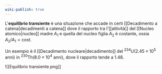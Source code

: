 ```yaml
---
wiki-publish: true
---
```

L'**equilibrio transiente** è una situazione che accade in certi [[Decadimento a catena|decadimenti a catena]] dove il rapporto tra l'[[attività]] del [[Nucleo atomico|nucleo]] madre $A_{1}$ e quella del nucleo figlia $A_{2}$ è costante, ossia $A_{2}/A_1=\text{cost}$.

Un esempio è il [[Decadimento nucleare|decadimento]] del $^{234}\text{U}(2.45\times10^{5}\text{ anni})$ in $^{230}\text{Th}(8.0\times10^{4}\text{ anni})$, dove il rapporto tende a 1.48.

![[Equilibrio transiente.png]]